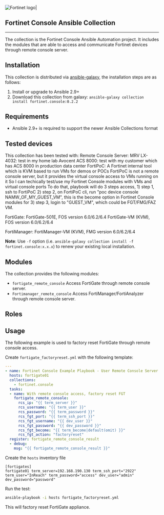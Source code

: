 ![Fortinet logo|](https://upload.wikimedia.org/wikipedia/commons/thumb/6/62/Fortinet_logo.svg/320px-Fortinet_logo.svg.png)

## Fortinet Console Ansible Collection
***

The collection is the Fortinet Console Ansible Automation project. It includes the modules that are able to access and communicate Fortinet devices through remote console server.

## Installation
This collection is distributed via [ansible-galaxy](https://galaxy.ansible.com/), the installation steps are as follows:

1. Install or upgrade to Ansible 2.9+
2. Download this collection from galaxy: `ansible-galaxy collection install fortinet.console:0.2.2`

## Requirements
* Ansible 2.9+ is required to support the newer Ansible Collections format

## Tested devices
This collection has been tested with:
Remote Console Server:
  MRV LX-4032:
    test in my home lab
  Avocent ACS 8000:
    test with my customer which has ACS 8000 in production data center
  FortiPoC:
    A Fortinet internal tool which is KVM based to run VMs for demos or POCs
    FortiPoC is not a remote console server, but it provides the virtual console access to VMs running on it
    So I can techically test/use my Fortinet Console modules with VMs and virtual console ports
    To do that, playbook will do 3 steps access,
    1) step 1, ssh to FortiPoC
    2) step 2, on FortiPoC cli, run "poc device console NAMW_OF_MY_GUEST_VM", this is the become option in Fortinet Console modules for
    3) step 3, login to "GUEST_VM", which could be FGT/FMG/FAZ VM.

FortiGate:
  FortiGate-501E, FOS version 6.0/6.2/6.4
  FortiGate-VM (KVM), FOS version 6.0/6.2/6.4

FortiManager:
  FortiManager-VM (KVM), FMG version 6.0/6.2/6.4


__Note__: Use `-f` option (i.e. `ansible-galaxy collection install -f fortinet.console:x.x.x`) to renew your existing local installation.


## Modules
The collection provides the following modules:


* `fortigate_remote_console` Access FortiGate through remote console server.
* `Fortimanager_remote_console` Access FortiManager/FortiAnalyzer through remote console server.

## Roles


## Usage
The following example is used to factory reset FortiGate through remote console access.

Create `fortigate_factoryreset.yml` with the following template:
```yaml
---
- name: Fortinet Console Example Playbook - User Remote Console Server to Factory Reset FortiGate Firewall
  hosts: fortigate01
  collections:
    - fortinet.console
  tasks:
  - name: With remote console access, factory reset FGT
    fortigate_remote_console:
      rcs_ip: "{{ term_server }}"
      rcs_username: "{{ term_user }}"
      rcs_password: "{{ term_password }}"
      rcs_fgt_port: "{{ term_ssh_port }}"
      rcs_fgt_username: "{{ dev_user }}"
      rcs_fgt_password: "{{ dev_password }}"
      rcs_fgt_become: "{{ term_become|default(omit) }}"
      rcs_fgt_action: "factoryreset"
  register: fortigate_remote_console_result
  - debug:
    msg: "{{ fortigate_remote_console_result }}"
```
Create the `hosts` inventory file
```
[fortigates]
fortigate01 term_server=192.168.190.130 term_ssh_port="2922" term_user="InReach" term_password="access" dev_user="admin" dev_password="password"

```

Run the test:
```bash
ansible-playbook -i hosts fortigate_factoryreset.yml
```

This will factory reset FortiGate appliance.